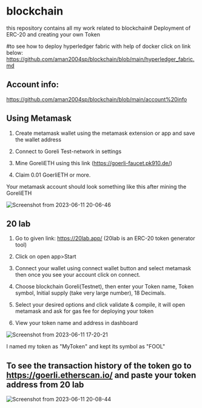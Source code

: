 # blockchain
this repository contains all my work related to blockchain# Deployment of ERC-20 and creating your own Token

#to see how to deploy hyperledger fabric with help of docker click on link below:
https://github.com/aman2004sp/blockchain/blob/main/hyperledger_fabric.md

## Account info:
https://github.com/aman2004sp/blockchain/blob/main/account%20info
 

## Using Metamask

1. Create metamask wallet using the metamask extension or app and save the wallet address

2. Connect to Goreli Test-network in settings

3. Mine GoreliETH using this link (https://goerli-faucet.pk910.de/)

4. Claim 0.01 GoerliETH or more.

Your metamask account should look something like this after mining the GoreliETH

![Screenshot from 2023-06-11 20-06-46](https://github.com/Mayank230604/Blockchain/assets/120153596/549540fd-a1e7-4b78-85b9-dcec416c792c)

## 20 lab

1. Go to given link: https://20lab.app/ (20lab is an ERC-20 token generator tool)

2. Click on open app>Start

3. Connect your wallet using connect wallet button and select metamask then once you see your account click on connect.

4. Choose blockchain Goreli(Testnet), then enter your Token name, Token symbol, Initial supply (take very large number), 18 Decimals.

5. Select your desired options and click validate & compile, it will open metamask and ask for gas fee for deploying your token

6. View your token name and address in dashboard

![Screenshot from 2023-06-11 17-20-21](https://github.com/Mayank230604/Blockchain/assets/120153596/1b540568-1aaa-4aed-af0a-9b9a5ce85358)

 I named my token as "MyToken" and kept its symbol as "FOOL"

 

 ## To see the transaction history of the token go to https://goerli.etherscan.io/ and paste your token address from 20 lab

![Screenshot from 2023-06-11 20-08-44](https://github.com/Mayank230604/Blockchain/assets/120153596/60336720-cdf1-4bae-8783-2c372c177bb6)
